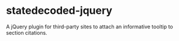 statedecoded-jquery
===================

A jQuery plugin for third-party sites to attach an informative tooltip to section citations.
